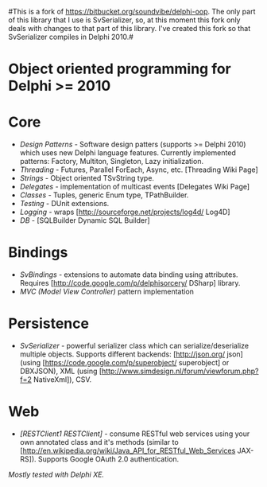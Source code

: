 #This is a fork of https://bitbucket.org/soundvibe/delphi-oop. The only part of this library that I use is SvSerializer, so, at this moment this fork only deals with changes to that part of this library. I've created this fork so that SvSerializer compiles in Delphi 2010.#

# Object oriented programming for Delphi >= 2010 #

# Core #

 * *Design Patterns* - Software design patters (supports >= Delphi 2010) which uses new Delphi language features. Currently implemented patterns: Factory, Multiton, Singleton, Lazy initialization.
 * *Threading* - Futures, Parallel ForEach, Async, etc. [Threading Wiki Page]
 * *Strings* - Object oriented TSvString type. 
 * *Delegates* - implementation of multicast events [Delegates Wiki Page]
 * *Classes* - Tuples, generic Enum type, TPathBuilder.
 * *Testing* - DUnit extensions. 
 * *Logging* - wraps [http://sourceforge.net/projects/log4d/ Log4D]
 * *DB* - [SQLBuilder Dynamic SQL Builder]


# Bindings #
 * *SvBindings* - extensions to automate data binding using attributes. Requires [http://code.google.com/p/delphisorcery/ DSharp] library.
 * *MVC (Model View Controller)* pattern implementation

# Persistence #
 * *SvSerializer* - powerful serializer class which can serialize/deserialize multiple objects. Supports different backends: [http://json.org/ json] (using [https://code.google.com/p/superobject/ superobject] or DBXJSON), XML (using [http://www.simdesign.nl/forum/viewforum.php?f=2 NativeXml]), CSV.

# Web #
 * *[RESTClient1 RESTClient]* - consume RESTful web services using your own annotated class and it's methods (similar to [http://en.wikipedia.org/wiki/Java_API_for_RESTful_Web_Services JAX-RS]). Supports Google OAuth 2.0 authentication.   

_Mostly tested with Delphi XE._
